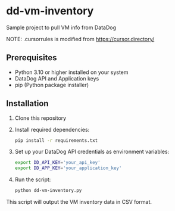 # dd-vm-inventory
Sample project to pull VM info from DataDog

NOTE: .cursorrules is modified from https://cursor.directory/

## Prerequisites

- Python 3.10 or higher installed on your system
- DataDog API and Application keys
- pip (Python package installer)

## Installation

1. Clone this repository

2. Install required dependencies:
   ```bash
   pip install -r requirements.txt
   ```
3. Set up your DataDog API credentials as environment variables:
   ```bash
   export DD_API_KEY='your_api_key'
   export DD_APP_KEY='your_application_key'
   ```
4. Run the script:
   ```bash
   python dd-vm-inventory.py
   ```

This script will output the VM inventory data in CSV format.
